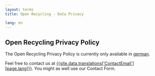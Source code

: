 ```yaml
---
layout: terms
title: Open Recycling - Data Privacy

lang: en
---
```


## Open Recycling Privacy Policy

The Open Recycling Privacy Policy is currently only available in [german](/de/data-privacy.html).

Feel free to contact us at [{{site.data.translations['ContactEmail'][page.lang]}}](mailto:{{site.data.translations['ContactEmail'][page.lang]}}). You might as well use our Contact Form.